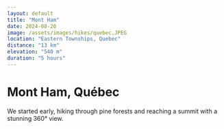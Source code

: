 ```yaml
---
layout: default
title: "Mont Ham"
date: 2024-08-20
image: /assets/images/hikes/quebec.JPEG
location: "Eastern Townships, Quebec"
distance: "13 km"
elevation: "540 m"
duration: "5 hours"
---
```

# Mont Ham, Québec
We started early, hiking through pine forests and reaching a summit with a stunning 360° view.
